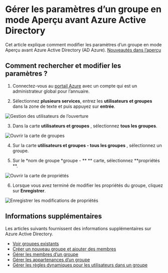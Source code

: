 <properties
    pageTitle="Gérer les paramètres d’un groupe en mode Aperçu avant Azure Active Directory | Microsoft Azure"
    description="Comment modifier les propriétés et les autres paramètres de configuration d’un groupe dans Azure Active Directory"
    services="active-directory"
    documentationCenter=""
    authors="curtand"
    manager="femila"
    editor=""/>

<tags
    ms.service="active-directory"
    ms.workload="identity"
    ms.tgt_pltfrm="na"
    ms.devlang="na"
    ms.topic="article"
    ms.date="09/12/2016"
    ms.author="curtand"/>


# <a name="manage-the-settings-for-a-group-in-azure-active-directory-preview"></a>Gérer les paramètres d’un groupe en mode Aperçu avant Azure Active Directory

Cet article explique comment modifier les paramètres d’un groupe en mode Aperçu avant Azure Active Directory (AD Azure). [Nouveautés dans l’aperçu](active-directory-preview-explainer.md)

## <a name="how-do-i-find-and-change-the-settings"></a>Comment rechercher et modifier les paramètres ?

1.  Connectez-vous au [portail Azure](https://portal.azure.com) avec un compte qui est un administrateur global pour l’annuaire.

2.  Sélectionnez **plusieurs services**, entrez les **utilisateurs et groupes** dans la zone de texte et puis appuyez sur **entrée**.

  ![Gestion des utilisateurs de l’ouverture](./media/active-directory-groups-settings-azure-portal/search-user-management.png)

3.  Dans la carte **utilisateurs et groupes** , sélectionnez **tous les groupes**.

  ![Ouvrir la carte de groupes](./media/active-directory-groups-settings-azure-portal/view-groups-blade.png)

4. Sur la carte **utilisateurs et groupes - tous les groupes** , sélectionnez un groupe.

5. Sur le *nom de groupe *groupe - ** ** carte, sélectionnez **propriétés **.

  ![Ouvrir la carte de propriétés](./media/active-directory-groups-settings-azure-portal/select-group-properties.png)

6. Lorsque vous avez terminé de modifier les propriétés du groupe, cliquez sur **Enregistrer**.    

  ![Enregistrer les modifications de propriétés](./media/active-directory-groups-settings-azure-portal/save-group-properties.png)


## <a name="additional-information"></a>Informations supplémentaires

Les articles suivants fournissent des informations supplémentaires sur Azure Active Directory.

* [Voir groupes existants](active-directory-groups-view-azure-portal.md)
* [Créer un nouveau groupe et ajouter des membres](active-directory-groups-create-azure-portal.md)
* [Gérer les membres d’un groupe](active-directory-groups-members-azure-portal.md)
* [Gérer les appartenances d’un groupe](active-directory-groups-membership-azure-portal.md)
* [Gérer les règles dynamiques pour les utilisateurs dans un groupe](active-directory-groups-dynamic-membership-azure-portal.md)
